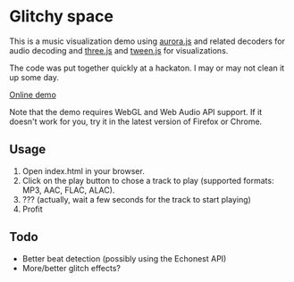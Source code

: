 # Glitchy space

This is a music visualization demo using [aurora.js](https://github.com/audiocogs/aurora.js) and related decoders for audio decoding and [three.js](https://github.com/mrdoob/three.js/) and [tween.js](https://github.com/sole/tween.js/) for visualizations.

The code was put together quickly at a hackaton. I may or may not clean it up some day.

[Online demo](http://happydawn.github.io/glitchy-space)

Note that the demo requires WebGL and Web Audio API support. If it doesn't work for you, try it in the latest version of Firefox or Chrome.

## Usage

1. Open index.html in your browser.
2. Click on the play button to chose a track to play (supported formats: MP3, AAC, FLAC, ALAC).
3. ??? (actually, wait a few seconds for the track to start playing)
4. Profit

## Todo

* Better beat detection (possibly using the Echonest API)
* More/better glitch effects?
